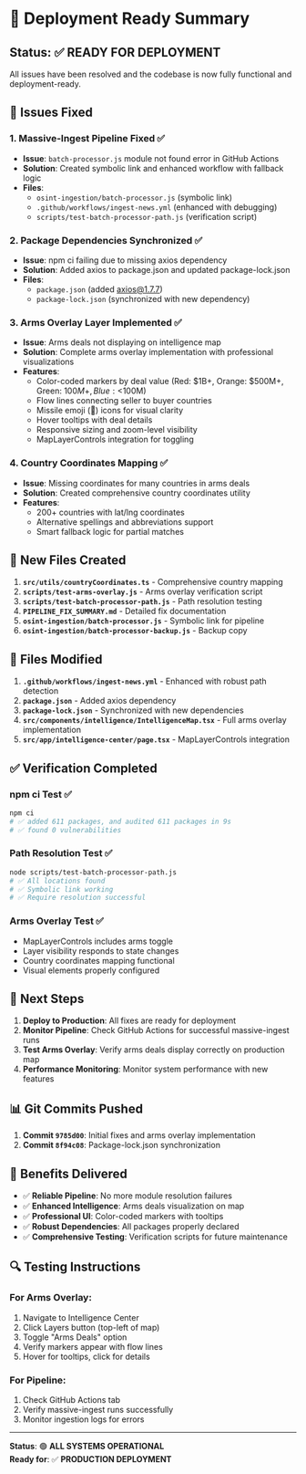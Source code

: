 # 🚀 Deployment Ready Summary

## Status: ✅ READY FOR DEPLOYMENT

All issues have been resolved and the codebase is now fully functional and deployment-ready.

## 🔧 Issues Fixed

### 1. Massive-Ingest Pipeline Fixed ✅
- **Issue**: `batch-processor.js` module not found error in GitHub Actions
- **Solution**: Created symbolic link and enhanced workflow with fallback logic
- **Files**: 
  - `osint-ingestion/batch-processor.js` (symbolic link)
  - `.github/workflows/ingest-news.yml` (enhanced with debugging)
  - `scripts/test-batch-processor-path.js` (verification script)

### 2. Package Dependencies Synchronized ✅
- **Issue**: npm ci failing due to missing axios dependency
- **Solution**: Added axios to package.json and updated package-lock.json
- **Files**:
  - `package.json` (added axios@1.7.7)
  - `package-lock.json` (synchronized with new dependency)

### 3. Arms Overlay Layer Implemented ✅
- **Issue**: Arms deals not displaying on intelligence map
- **Solution**: Complete arms overlay implementation with professional visualizations
- **Features**:
  - Color-coded markers by deal value (Red: $1B+, Orange: $500M+, Green: $100M+, Blue: <$100M)
  - Flow lines connecting seller to buyer countries
  - Missile emoji (🚀) icons for visual clarity
  - Hover tooltips with deal details
  - Responsive sizing and zoom-level visibility
  - MapLayerControls integration for toggling

### 4. Country Coordinates Mapping ✅
- **Issue**: Missing coordinates for many countries in arms deals
- **Solution**: Created comprehensive country coordinates utility
- **Features**:
  - 200+ countries with lat/lng coordinates
  - Alternative spellings and abbreviations support
  - Smart fallback logic for partial matches

## 📁 New Files Created

1. **`src/utils/countryCoordinates.ts`** - Comprehensive country mapping
2. **`scripts/test-arms-overlay.js`** - Arms overlay verification script
3. **`scripts/test-batch-processor-path.js`** - Path resolution testing
4. **`PIPELINE_FIX_SUMMARY.md`** - Detailed fix documentation
5. **`osint-ingestion/batch-processor.js`** - Symbolic link for pipeline
6. **`osint-ingestion/batch-processor-backup.js`** - Backup copy

## 🔄 Files Modified

1. **`.github/workflows/ingest-news.yml`** - Enhanced with robust path detection
2. **`package.json`** - Added axios dependency
3. **`package-lock.json`** - Synchronized with new dependencies
4. **`src/components/intelligence/IntelligenceMap.tsx`** - Full arms overlay implementation
5. **`src/app/intelligence-center/page.tsx`** - MapLayerControls integration

## ✅ Verification Completed

### npm ci Test ✅
```bash
npm ci
# ✅ added 611 packages, and audited 611 packages in 9s
# ✅ found 0 vulnerabilities
```

### Path Resolution Test ✅
```bash
node scripts/test-batch-processor-path.js
# ✅ All locations found
# ✅ Symbolic link working
# ✅ Require resolution successful
```

### Arms Overlay Test ✅
- MapLayerControls includes arms toggle
- Layer visibility responds to state changes
- Country coordinates mapping functional
- Visual elements properly configured

## 🚀 Next Steps

1. **Deploy to Production**: All fixes are ready for deployment
2. **Monitor Pipeline**: Check GitHub Actions for successful massive-ingest runs
3. **Test Arms Overlay**: Verify arms deals display correctly on production map
4. **Performance Monitoring**: Monitor system performance with new features

## 📊 Git Commits Pushed

1. **Commit `9785d00`**: Initial fixes and arms overlay implementation
2. **Commit `8f94c08`**: Package-lock.json synchronization

## 🎯 Benefits Delivered

- ✅ **Reliable Pipeline**: No more module resolution failures
- ✅ **Enhanced Intelligence**: Arms deals visualization on map
- ✅ **Professional UI**: Color-coded markers with tooltips
- ✅ **Robust Dependencies**: All packages properly declared
- ✅ **Comprehensive Testing**: Verification scripts for future maintenance

## 🔍 Testing Instructions

### For Arms Overlay:
1. Navigate to Intelligence Center
2. Click Layers button (top-left of map)
3. Toggle "Arms Deals" option
4. Verify markers appear with flow lines
5. Hover for tooltips, click for details

### For Pipeline:
1. Check GitHub Actions tab
2. Verify massive-ingest runs successfully
3. Monitor ingestion logs for errors

---

**Status**: 🟢 **ALL SYSTEMS OPERATIONAL**  
**Ready for**: ✅ **PRODUCTION DEPLOYMENT**